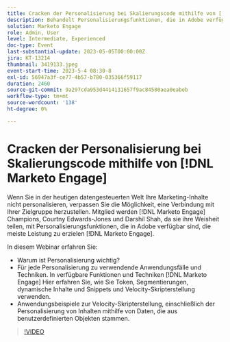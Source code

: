 ```yaml
---
title: Cracken der Personalisierung bei Skalierungscode mithilfe von [!DNL Marketo Engage]
description: Behandelt Personalisierungsfunktionen, die in Adobe verfügbar sind [!DNL Marketo Engage]; Token, Segmentierungen, dynamische Inhalte und Snippets und Velocity-Skripterstellung.  Anwendungsbeispiele zur Velocity-Skripterstellung, einschließlich der Personalisierung von Inhalten mithilfe von Daten, die aus benutzerdefinierten Objekten stammen.
solution: Marketo Engage
role: Admin, User
level: Intermediate, Experienced
doc-type: Event
last-substantial-update: 2023-05-05T00:00:00Z
jira: KT-13214
thumbnail: 3419133.jpeg
event-start-time: 2023-5-4 08:30-8
exl-id: 56947a3f-ce77-4b57-b780-035366f59117
duration: 2460
source-git-commit: 9a297cda953d4414131657f9ac84580aea0eabeb
workflow-type: tm+mt
source-wordcount: '138'
ht-degree: 0%

---
```


# Cracken der Personalisierung bei Skalierungscode mithilfe von [!DNL Marketo Engage]

Wenn Sie in der heutigen datengesteuerten Welt Ihre Marketing-Inhalte nicht personalisieren, verpassen Sie die Möglichkeit, eine Verbindung mit Ihrer Zielgruppe herzustellen. Mitglied werden [!DNL Marketo Engage] Champions, Courtny Edwards-Jones und Darshil Shah, da sie ihre Weisheit teilen, mit Personalisierungsfunktionen, die in Adobe verfügbar sind, die meiste Leistung zu erzielen [!DNL Marketo Engage].

In diesem Webinar erfahren Sie:

* Warum ist Personalisierung wichtig?
* Für jede Personalisierung zu verwendende Anwendungsfälle und Techniken. In verfügbare Funktionen und Techniken [!DNL Marketo Engage] Hier erfahren Sie, wie Sie Token, Segmentierungen, dynamische Inhalte und Snippets und Velocity-Skripterstellung verwenden.
* Anwendungsbeispiele zur Velocity-Skripterstellung, einschließlich der Personalisierung von Inhalten mithilfe von Daten, die aus benutzerdefinierten Objekten stammen.

>[!VIDEO](https://video.tv.adobe.com/v/3419133/?learn=on)
